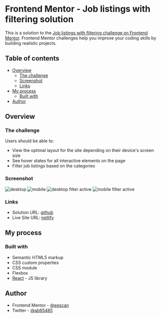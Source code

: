 # Frontend Mentor - Job listings with filtering solution

This is a solution to the [Job listings with filtering challenge on Frontend Mentor](https://www.frontendmentor.io/challenges/job-listings-with-filtering-ivstIPCt). Frontend Mentor challenges help you improve your coding skills by building realistic projects.

## Table of contents

-   [Overview](#overview)
    -   [The challenge](#the-challenge)
    -   [Screenshot](#screenshot)
    -   [Links](#links)
-   [My process](#my-process)
    -   [Built with](#built-with)
-   [Author](#author)

## Overview

### The challenge

Users should be able to:

-   View the optimal layout for the site depending on their device's screen size
-   See hover states for all interactive elements on the page
-   Filter job listings based on the categories

### Screenshot

![desktop](./src/screenshots/desktop%20screenshot.png)
![mobile](./src/screenshots/mobile%20screenshot.png)
![desktop filter active](./src/screenshots/desktop%20filter%20active%20screenshot.png)
![mobile filter active](./src/screenshots/mobile%20filter%20active%20screenshot.png)

### Links

-   Solution URL: [github](https://github.com/iskandar13abdurakhmonov/job-listing)
-   Live Site URL: [netlify](https://master--spiffy-bombolone-fd43ee.netlify.app/)

## My process

### Built with

-   Semantic HTML5 markup
-   CSS custom properties
-   CSS module
-   Flexbox
-   [React](https://reactjs.org/) - JS library

## Author

-   Frontend Mentor - [@eescan](https://www.frontendmentor.io/profile/eescan)
-   Twitter - [@ab65485](https://www.twitter.com/@ab65485)
